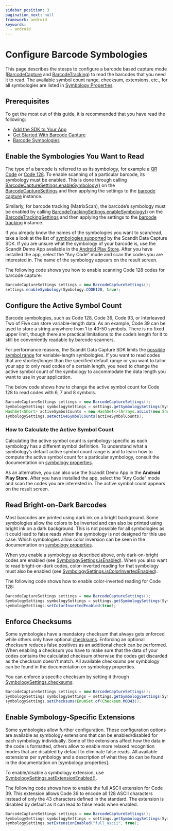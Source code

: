 ```yaml
---
sidebar_position: 3
pagination_next: null
framework: android
keywords:
  - android
---
```


# Configure Barcode Symbologies

This page describes the stesps to configure a barcode based capture mode ([BarcodeCapture](https://docs.scandit.com/6.28/data-capture-sdk/android/barcode-capture/api/barcode-capture.html#class-scandit.datacapture.barcode.BarcodeCapture) and [BarcodeTracking](https://docs.scandit.com/6.28/data-capture-sdk/android/barcode-capture/api/barcode-tracking.html#class-scandit.datacapture.barcode.tracking.BarcodeTracking)) to read the barcodes that you need it to read. The available symbol count range, checksum, extensions, etc., for all symbologies are listed in [Symbology Properties](../../../symbology-properties.md).

## Prerequisites

To get the most out of this guide, it is recommended that you have read the following:

- [Add the SDK to Your App](/sdks/android/add-sdk)
- [Get Started With Barcode Capture](/sdks/android/barcode-capture/get-started)
- [Barcode Symbologies](/barcode-symbologies)

## Enable the Symbologies You Want to Read

The type of a barcode is referred to as its symbology, for example a [QR Code](https://docs.scandit.com/6.28/data-capture-sdk/android/barcode-capture/api/symbology.html#value-scandit.datacapture.barcode.Symbology.Qr) or [Code 128](https://docs.scandit.com/6.28/data-capture-sdk/android/barcode-capture/api/symbology.html#value-scandit.datacapture.barcode.Symbology.Code128). To enable scanning of a particular barcode, its symbology must be enabled. This is done through calling [BarcodeCaptureSettings.enableSymbology()](https://docs.scandit.com/6.28/data-capture-sdk/android/barcode-capture/api/barcode-capture-settings.html#method-scandit.datacapture.barcode.BarcodeCaptureSettings.EnableSymbology) on the [BarcodeCaptureSettings](https://docs.scandit.com/6.28/data-capture-sdk/android/barcode-capture/api/barcode-capture-settings.html#class-scandit.datacapture.barcode.BarcodeCaptureSettings) and then applying the settings to the [barcode capture](https://docs.scandit.com/6.28/data-capture-sdk/android/barcode-capture/api/barcode-capture.html#class-scandit.datacapture.barcode.BarcodeCapture) instance.

Similarly, for barcode tracking (MatrixScan), the barcode’s symbology must be enabled by calling [BarcodeTrackingSettings.enableSymbology()](https://docs.scandit.com/6.28/data-capture-sdk/android/barcode-capture/api/barcode-tracking-settings.html#method-scandit.datacapture.barcode.tracking.BarcodeTrackingSettings.EnableSymbology) on the [BarcodeTrackingSettings](https://docs.scandit.com/6.28/data-capture-sdk/android/barcode-capture/api/barcode-tracking-settings.html#class-scandit.datacapture.barcode.tracking.BarcodeTrackingSettings) and then applying the settings to the [barcode tracking](https://docs.scandit.com/6.28/data-capture-sdk/android/barcode-capture/api/barcode-tracking.html#class-scandit.datacapture.barcode.tracking.BarcodeTracking) instance.

If you already know the names of the symbologies you want to scan/read, take a look at the list of [symbologies supported](https://docs.scandit.com/6.28/data-capture-sdk/android/barcode-capture/api/symbology.html#enum-scandit.datacapture.barcode.Symbology) by the Scandit Data Capture SDK. If you are unsure what the symbology of your barcode is, use the Scandit Demo App available in the [Android Play Store](https://play.google.com/store/apps/details?id=com.scandit.demoapp). After you have installed the app, select the “Any Code” mode and scan the codes you are interested in. The name of the symbology appears on the result screen.

The following code shows you how to enable scanning Code 128 codes for barcode capture:

```java
BarcodeCaptureSettings settings = new BarcodeCaptureSettings();
settings.enableSymbology(Symbology.CODE128, true);
```

## Configure the Active Symbol Count

Barcode symbologies, such as Code 128, Code 39, Code 93, or Interleaved Two of Five can store variable-length data. As an example, Code 39 can be used to store a string anywhere from 1 to 40-50 symbols. There is no fixed upper limit, though there are practical limitations to the code’s length for it to still be conveniently readable by barcode scanners.

For performance reasons, the Scandit Data Capture SDK limits the [possible symbol range](https://docs.scandit.com/6.28/data-capture-sdk/android/barcode-capture/api/symbology-settings.html#property-scandit.datacapture.barcode.SymbologySettings.ActiveSymbolCounts) for variable-length symbologies. If you want to read codes that are shorter/longer than the specified default range or you want to tailor your app to only read codes of a certain length, you need to change the active symbol count of the symbology to accommodate the data length you want to use in your application.

The below code shows how to change the active symbol count for Code 128 to read codes with 6, 7 and 8 symbols.

```java
BarcodeCaptureSettings settings = new BarcodeCaptureSettings();
SymbologySettings symbologySettings = settings.getSymbologySettings(Symbology.CODE128);
HashSet<Short> activeSymbolCounts = new HashSet<>(Arrays.asList(new Short[] { 6, 7, 8}));
symbologySettings.setActiveSymbolCounts(activeSymbolCounts);
```

### How to Calculate the Active Symbol Count

Calculating the active symbol count is symbology-specific as each symbology has a different symbol definition. To understand what a symbology’s default active symbol count range is and to learn how to compute the active symbol count for a particular symbology, consult the documentation on [symbology properties](/symbology-properties).

As an alternative, you can also use the Scandit Demo App in the **Android Play Store**. After you have installed the app, select the “Any Code” mode and scan the codes you are interested in. The active symbol count appears on the result screen.

## Read Bright-on-Dark Barcodes

Most barcodes are printed using dark ink on a bright background. Some symbologies allow the colors to be inverted and can also be printed using bright ink on a dark background. This is not possible for all symbologies as it could lead to false reads when the symbology is not designed for this use case. Which symbologies allow color inversion can be seen in the documentation on [symbology properties](/symbology-properties).

When you enable a symbology as described above, only dark-on-bright codes are enabled (see [SymbologySettings.isEnabled](https://docs.scandit.com/6.28/data-capture-sdk/android/barcode-capture/api/symbology-settings.html#property-scandit.datacapture.barcode.SymbologySettings.IsEnabled)). When you also want to read bright-on-dark codes, color-inverted reading for that symbology must also be enabled (see [SymbologySettings.isColorInvertedEnabled](https://docs.scandit.com/6.28/data-capture-sdk/android/barcode-capture/api/symbology-settings.html#property-scandit.datacapture.barcode.SymbologySettings.IsColorInvertedEnabled)).

The following code shows how to enable color-inverted reading for Code 128:

```java
BarcodeCaptureSettings settings = new BarcodeCaptureSettings();
SymbologySettings symbologySettings = settings.getSymbologySettings(Symbology.CODE128);
symbologySettings.setColorInvertedEnabled(true);

```

## Enforce Checksums

Some symbologies have a mandatory checksum that always gets enforced while others only have optional [checksums](https://docs.scandit.com/6.28/data-capture-sdk/android/barcode-capture/api/checksum.html#enum-scandit.datacapture.barcode.Checksum). Enforcing an optional checksum reduces false positives as an additional check can be performed. When enabling a checksum you have to make sure that the data of your codes contains the calculated checksum otherwise the codes get discarded as the checksum doesn’t match. All available checksums per symbology can be found in the documentation on symbology properties.

You can enforce a specific checksum by setting it through [SymbologySettings.checksums](https://docs.scandit.com/6.28/data-capture-sdk/android/barcode-capture/api/symbology-settings.html#property-scandit.datacapture.barcode.SymbologySettings.Checksums):

```java
BarcodeCaptureSettings settings = new BarcodeCaptureSettings();
SymbologySettings symbologySettings = settings.getSymbologySettings(Symbology.CODE39);
symbologySettings.setChecksums(EnumSet.of(Checksum.MOD43));
```

## Enable Symbology-Specific Extensions

Some symbologies allow further configuration. These configuration options are available as symbology extensions that can be enabled/disabled for each symbology individually. Some of the extensions affect how the data in the code is formatted, others allow to enable more relaxed recognition modes that are disabled by default to eliminate false reads. All available extensions per symbology and a description of what they do can be found in the documentation on [symbology properties].

To enable/disable a symbology extension, use [SymbologySettings.setExtensionEnabled()](https://docs.scandit.com/6.28/data-capture-sdk/android/barcode-capture/api/symbology-settings.html#method-scandit.datacapture.barcode.SymbologySettings.SetExtensionEnabled).

The following code shows how to enable the full ASCII extension for Code 39. This extension allows Code 39 to encode all 128 ASCII characters instead of only the 43 characters defined in the standard. The extension is disabled by default as it can lead to false reads when enabled.

```java
BarcodeCaptureSettings settings = new BarcodeCaptureSettings();
SymbologySettings symbologySettings = settings.getSymbologySettings(Symbology.CODE39);
symbologySettings.setExtensionEnabled("full_ascii", true);
```
